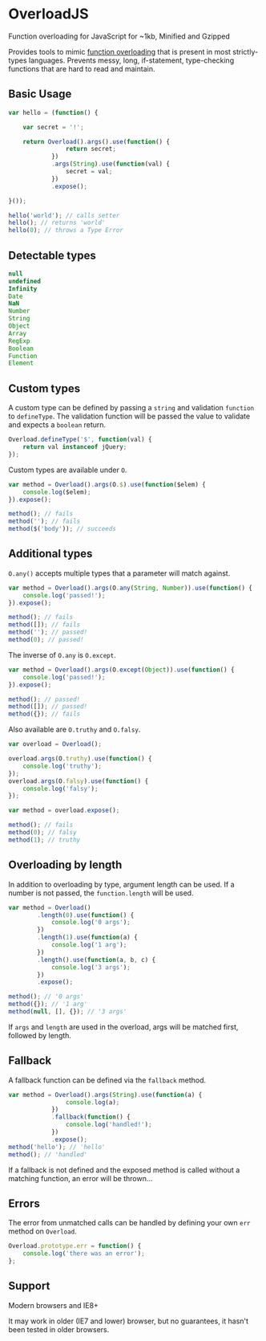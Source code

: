 OverloadJS
==========

Function overloading for JavaScript for ~1kb, Minified and Gzipped

Provides tools to mimic [function overloading][1] that is present in most strictly-types languages. Prevents messy, long, if-statement, type-checking functions that are hard to read and maintain.

[1]: <https://en.wikipedia.org/wiki/Function_overloading>


Basic Usage
-----------

```javascript
var hello = (function() {

	var secret = '!';

	return Overload().args().use(function() {
				return secret;
			})
			.args(String).use(function(val) {
				secret = val;
			})
			.expose();

}());

hello('world'); // calls setter
hello(); // returns 'world'
hello(0); // throws a Type Error
```
Detectable types
----------------
```javascript
null
undefined
Infinity
Date
NaN
Number
String
Object
Array
RegExp
Boolean
Function
Element
```

Custom types
----------------

A custom type can be defined by passing a `string` and validation `function` to 
`defineType`. The validation function will be passed the value to validate
and expects a `boolean` return.

```javascript
Overload.defineType('$', function(val) {
	return val instanceof jQuery;
});
```

Custom types are available under `O`.

```javascript
var method = Overload().args(O.$).use(function($elem) {
	console.log($elem);
}).expose();

method(); // fails
method(''); // fails
method($('body')); // succeeds
```

Additional types
----------------

`O.any()` accepts multiple types that a parameter will match against.

```javascript
var method = Overload().args(O.any(String, Number)).use(function() {
	console.log('passed!');
}).expose();

method(); // fails
method([]); // fails
method(''); // passed!
method(0); // passed!
```

The inverse of `O.any` is `O.except`.

```javascript
var method = Overload().args(O.except(Object)).use(function() {
	console.log('passed!');
}).expose();

method(); // passed!
method([]); // passed!
method({}); // fails
```

Also available are `O.truthy` and `O.falsy`.

```javascript
var overload = Overload();

overload.args(O.truthy).use(function() {
	console.log('truthy');
});
overload.args(O.falsy).use(function() {
	console.log('falsy');
});

var method = overload.expose();

method(); // fails
method(0); // falsy
method(1); // truthy
```

Overloading by length
----------------

In addition to overloading by type, argument length can be used.
If a number is not passed, the `function.length` will be used.

```javascript
var method = Overload()
		.length(0).use(function() {
			console.log('0 args');
		})
		.length(1).use(function(a) {
			console.log('1 arg');
		})
		.length().use(function(a, b, c) {
			console.log('3 args');
		})
		.expose();

method(); // '0 args'
method({}); // '1 arg'
method(null, [], {}); // '3 args'
```

If `args` and `length` are used in the overload, args will be matched 
first, followed by length.

Fallback
----------------

A fallback function can be defined via the `fallback` method.

```javascript
var method = Overload().args(String).use(function(a) {
				console.log(a);
			})
			.fallback(function() {
				console.log('handled!');
			})
			.expose();
method('hello'); // 'hello'
method(); // 'handled'
```

If a fallback is not defined and the exposed method is called
without a matching function, an error will be thrown...

Errors
----------------

The error from unmatched calls can be handled by defining your own `err` method on `Overload`.

```javascript
Overload.prototype.err = function() {
	console.log('there was an error');
};
```

Support
----------------

Modern browsers and IE8+

It may work in older (IE7 and lower) browser, but no guarantees, it hasn't been tested in older browsers.
